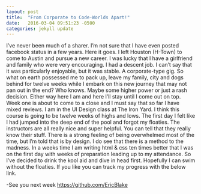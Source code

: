 ```yaml
---
layout: post
title:  "From Corporate to Code-Worlds Apart!"
date:   2016-03-04 09:51:23 -0500
categories: jekyll update
---
```

<div class="post_wrapper">I’ve never been much of a sharer. I’m not sure that I have even posted facebook status in a few years. Here it goes. I left Houston (H-Town) to come to Austin and pursue a new career. I was lucky that I have a girlfriend and family who were very encouraging. I had a descent job. I can’t say that it was particularly enjoyable, but it was stable. A corporate-type gig. So what on earth possessed me to pack up, leave my family, city and dogs behind for twelve weeks while I embark on this new journey that may not pan out in the end? Who knows. Maybe some higher power or just a rash decision. Either way here I am and here I’ll stay until I come out on top.
<div></div>
Week one is about to come to a close and I must say that so far I have mixed reviews. I am in the UI Design class at The Iron Yard. I think this course is going to be twelve weeks of highs and lows. The first day I felt like I had jumped into the deep end of the pool and forgot my floaties. The instructors are all really nice and super helpful. You can tell that they really know their stuff. There is a strong feeling of being overwhelmed most of the time, but I’m told that is by design. I do see that there is a method to the madness. In a weeks time I am writing html & css ten times better that I was on the first day with weeks of preparation leading up to my attendance. So I’ve decided to drink the kool aid and dive in head first. Hopefully I can swim without the floaties. If you like you can track my progress with the below link.

-See you next week
https://github.com/EricBlake
</div>